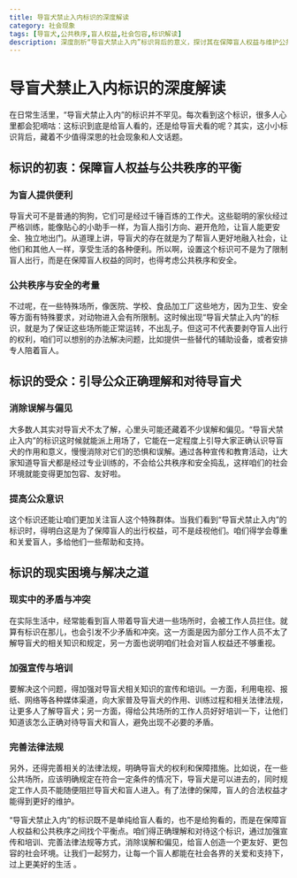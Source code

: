 ```yaml
---
title: 导盲犬禁止入内标识的深度解读
category: 社会现象
tags: [导盲犬,公共秩序,盲人权益,社会包容,标识解读]
description: 深度剖析“导盲犬禁止入内”标识背后的意义，探讨其在保障盲人权益与维护公共秩序之间的平衡作用，以及如何通过社会宣传和法律完善来消除误解，创造更包容的社会环境。
---
```

# 导盲犬禁止入内标识的深度解读
在日常生活里，“导盲犬禁止入内”的标识并不罕见。每次看到这个标识，很多人心里都会犯嘀咕：这标识到底是给盲人看的，还是给导盲犬看的呢？其实，这小小标识背后，藏着不少值得深思的社会现象和人文话题。

## 标识的初衷：保障盲人权益与公共秩序的平衡

### 为盲人提供便利
导盲犬可不是普通的狗狗，它们可是经过千锤百炼的工作犬。这些聪明的家伙经过严格训练，能像贴心的小助手一样，为盲人指引方向、避开危险，让盲人能更安全、独立地出门。从道理上讲，导盲犬的存在就是为了帮盲人更好地融入社会，让他们和其他人一样，享受生活的各种便利。所以啊，设置这个标识可不是为了限制盲人出行，而是在保障盲人权益的同时，也得考虑公共秩序和安全。

### 公共秩序与安全的考量
不过呢，在一些特殊场所，像医院、学校、食品加工厂这些地方，因为卫生、安全等方面有特殊要求，对动物进入会有所限制。这时候出现“导盲犬禁止入内”的标识，就是为了保证这些场所能正常运转，不出乱子。但这可不代表要剥夺盲人出行的权利，咱们可以想别的办法解决问题，比如提供一些替代的辅助设备，或者安排专人陪着盲人。

## 标识的受众：引导公众正确理解和对待导盲犬

### 消除误解与偏见
大多数人其实对导盲犬不太了解，心里头可能还藏着不少误解和偏见。“导盲犬禁止入内”的标识这时候就能派上用场了，它能在一定程度上引导大家正确认识导盲犬的作用和意义，慢慢消除对它们的恐惧和误解。通过各种宣传和教育活动，让大家知道导盲犬都是经过专业训练的，不会给公共秩序和安全捣乱，这样咱们的社会环境就能变得更加包容、友好啦。

### 提高公众意识
这个标识还能让咱们更加关注盲人这个特殊群体。当我们看到“导盲犬禁止入内”的标识时，得明白这是为了保障盲人的出行权益，可不是歧视他们。咱们得学会尊重和关爱盲人，多给他们一些帮助和支持。

## 标识的现实困境与解决之道

### 现实中的矛盾与冲突
在实际生活中，经常能看到盲人带着导盲犬进一些场所时，会被工作人员拦住。就算有标识在那儿，也会引发不少矛盾和冲突。这一方面是因为部分工作人员不太了解导盲犬的相关知识和规定，另一方面也说明咱们社会对盲人权益还不够重视。

### 加强宣传与培训
要解决这个问题，得加强对导盲犬相关知识的宣传和培训。一方面，利用电视、报纸、网络等各种媒体渠道，向大家普及导盲犬的作用、训练过程和相关法律法规，让更多人了解导盲犬；另一方面，得给公共场所的工作人员好好培训一下，让他们知道该怎么正确对待导盲犬和盲人，避免出现不必要的矛盾。

### 完善法律法规
另外，还得完善相关的法律法规，明确导盲犬的权利和保障措施。比如说，在一些公共场所，应该明确规定在符合一定条件的情况下，导盲犬是可以进去的，同时规定工作人员不能随便阻拦导盲犬和盲人进入。有了法律的保障，盲人的合法权益才能得到更好的维护。

“导盲犬禁止入内”的标识既不是单纯给盲人看的，也不是给狗看的，而是在保障盲人权益和公共秩序之间找个平衡点。咱们得正确理解和对待这个标识，通过加强宣传和培训、完善法律法规等方式，消除误解和偏见，给盲人创造一个更友好、更包容的社会环境。让我们一起努力，让每一个盲人都能在社会各界的关爱和支持下，过上更美好的生活 。